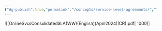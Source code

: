 ```yaml
---
{"dg-publish":true,"permalink":"/concepts/service-level-agreements/","tags":["concept/SRE/cloud/azure","concept/SRE/cloud/azure","concept/SRE"]}
---
```


![[OnlineSvcsConsolidatedSLA(WW)(English)(April2024)(CR).pdf| 1000]]
